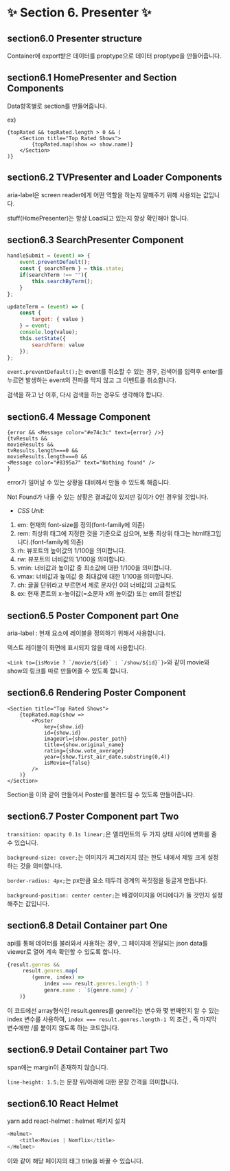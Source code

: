 # ✨ Section 6. Presenter ✨

## section6.0 Presenter structure

Container에 export받은 데이터를 proptype으로 데이터 proptype을 만들어줍니다.  

## section6.1 HomePresenter and Section Components

Data항목별로 section를 만들어줍니다.  

ex)
```javascripts
{topRated && topRated.length > 0 && (
    <Section title="Top Rated Shows">
        {topRated.map(show => show.name)}
    </Section>
)}
```

## section6.2 TVPresenter and Loader Components

aria-label은 screen reader에게 어떤 역할을 하는지 말해주기 위해 사용되는 값입니다.  

stuff(HomePresenter)는 항상 Load되고 있는지 항상 확인해야 합니다.
 
## section6.3 SearchPresenter Component

```javascript
handleSubmit = (event) => {
    event.preventDefault();
    const { searchTerm } = this.state;
    if(searchTerm !== ""){
        this.searchByTerm();
    }
};

updateTerm = (event) => {
    const { 
        target: { value } 
    } = event;
    console.log(value);
    this.setState({
        searchTerm: value
    });
};
```

```event.preventDefault();```는 event를 취소할 수 있는 경우, 검색어를 입력후 enter를 누르면 발생하는 event의 전파를 막지 않고 그 이벤트를 취소합니다. 

검색을 하고 난 이후, 다시 검색을 하는 경우도 생각해야 합니다.

## section6.4 Message Component

```javascripts
{error && <Message color="#e74c3c" text={error} />}
{tvResults && 
movieResults && 
tvResults.length===0 && 
movieResults.length===0 && 
<Message color="#8395a7" text="Nothing found" />
}
```

error가 일어날 수 있는 상황을 대비해서 만들 수 있도록 해줍니다.   

Not Found가 나올 수 있는 상황은 결과값이 있지만 길이가 0인 경우일 것입니다. 

* _CSS Unit:_

1. em: 현재의 font-size를 정의(font-family에 의존)
2. rem: 최상위 태그에 지정한 것을 기준으로 삼으며, 보통 최상위 태그는 html태그입니다.(font-family에 의존)
3. rh: 뷰포트의 높이값의 1/100을 의미합니다.
4. rw: 뷰포트의 너비값의 1/100을 의미합니다.
5. vmin: 너비값과 높이값 중 최소값에 대한 1/100을 의미합니다.
6. vmax: 너비값과 높이값 중 최대값에 대한 1/100을 의미합니다.
7. ch: 글꼴 단위라고 부르면서 제로 문자인 0의 너비값의 고급척도
8. ex: 현재 폰트의 x-높이값(=소문자 x의 높이값) 또는 em의 절반값

## section6.5 Poster Component part One

aria-label : 현재 요소에 레이블을 정의하기 위해서 사용합니다.  

텍스트 레이블이 화면에 표시되지 않을 때에 사용합니다.  

```<Link to={isMovie ? `/movie/${id}` : `/show/${id}`}>```와 같이 movie와 show의 링크를 따로 만들어줄 수 있도록 합니다.  

## section6.6 Rendering Poster Component

```javascipt
<Section title="Top Rated Shows">
    {topRated.map(show => 
        <Poster 
            key={show.id} 
            id={show.id} 
            imageUrl={show.poster_path}
            title={show.original_name}
            rating={show.vote_average}
            year={show.first_air_date.substring(0,4)} 
            isMovie={false}
        />
    )}
</Section>
```

Section을 이와 같이 만들어서 Poster를 불러드릴 수 있도록 만들어줍니다.

## section6.7 Poster Component part Two

```transition: opacity 0.1s linear;```은 엘리먼트의 두 가지 상태 사이에 변화를 줄 수 있습니다.  

```background-size: cover;```는 이미지가 찌그러지지 않는 한도 내에서 제일 크게 설정하는 것을 의미합니다.  

```border-radius: 4px;```는 px만큼 요소 테두리 경계의 꼭짓점을 둥글게 만듭니다.  

```background-position: center center;```는 배경이미지을 어디에다가 둘 것인지 설정해주는 값입니다.  

## section6.8 Detail Container part One

api를 통해 데이터를 불러와서 사용하는 경우, 그 페이지에 전달되는 json data를 viewer로 열어 계속 확인할 수 있도록 합니다.

```javascript
{result.genres && 
     result.genres.map(
        (genre, index) => 
            index === result.genres.length-1 ? 
            genre.name : `${genre.name} / `
    )}
```

이 코드에선 array형식인 result.genres를 genre라는 변수와 몇 번째인지 알 수 있는 index 변수를 사용하여, ```index === result.genres.length-1 ```의 조건 , 즉 마지막 변수에만 /를 붙이지 않도록 하는 코드입니다.  

## section6.9 Detail Container part Two

span에는 margin이 존재하지 않습니다.  

```line-height: 1.5;```는 문장 위/아래에 대한 문장 간격을 의미합니다.

## section6.10 React Helmet

yarn add react-helmet : helmet 패키지 설치

```javascript
<Helmet>
    <title>Movies | Nomflix</title>
</Helmet>
```

이와 같이 해당 페이지의 태그 title을 바꿀 수 있습니다.

